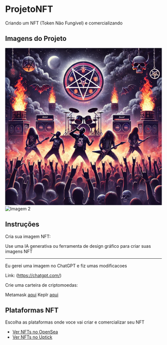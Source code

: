 # ProjetoNFT 

Criando um NFT (Token Não Fungível) e comercializando

 ## Imagens do Projeto

![Imagem 1](https://github.com/depression123/ProjetoNFT/blob/main/_heavy_metal_NFT.png)
![Imagem 2](link-da-imagem-2)

## Instruções

Cria sua imagem NFT: 

Use uma IA generativa ou ferramenta de design gráfico para criar suas imagens NFT
_________________________________________________________________________________

Eu gerei uma imagem no ChatGPT e fiz umas modificacoes

Link: (https://chatgpt.com/)

Crie uma carteira de criptomoedas: 

Metamask [aqui](https://metamask.io/download)
Keplr [aqui](https://www.keplr.app/download)


## Plataformas NFT

Escolha as plataformas onde voce vai criar e comercializar seu NFT


- [Ver NFTs no OpenSea](https://opensea.io)
- [Ver NFTs no Uptick](https://www.upticknft.com/)



